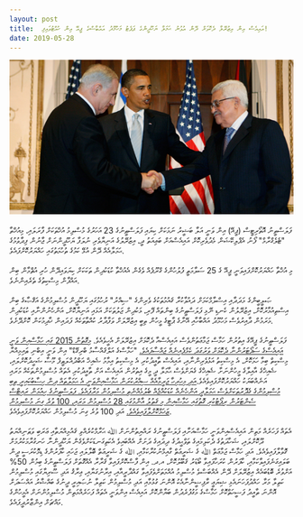```yaml
---
layout: post
title:  އައިއެސް އިން އިޒުރޭލާ ދެކޮޅަށް ދޭން އުޅުނު ޙަމަލާ ޔަހޫދީންގެ ޕަޕެޓު މަހުމޫދު އައްބާސްގެ ޕީއޭ އިން ހުއްޓުވައިފި!
date: 2019-05-28
---
```

![salaf-interfaith](/assets/pals-isreal.jpeg) 
<br/>
<br/>
ފަލަސްތީނު އޮތޯރިޓީސް (ޕީއޭ) އިން ވަނީ އަލާ ބަޝީރު ނަމަކަށް ކިޔައި ފަލަސްޠީނުގެ 23 އަހަރުގެ މުސްލިމު އުޚްތަކަށް ފާރަލައި، މިއުޚްތާ "ޓެލެގްރާމް" ފޯނު އެޕްލިކޭޝަން މެދުވެރިކޮށް އައިއެސްއަށް ބަޢިއަތު ދީ، އިޒުރޭލުގެ އަނިޔާވެރި ނުލަފާ ޔަހޫދީންނަށް ޖާނުން ފިދާވުމުގެ ޙަމަލާއެއް ދޭން އުޅޭ ކަމުގެ ތުހުމަތުގައި ހައްޔަރުކޮށްފައެވެ.
<br/>
<br/>
މި އުޚްތާ ހައްޔަރުކޮށްފައިވަނީ ޕީއޭ ގެ 25 ސަލާމަތީ ފުލުހުންގެ ގްރޫޕެއް ވެގެން އެއުޚްތާ ކުޑަކުދިން ތަކަކަށް ކިޔަވައިދޭން ހުރި އުޘްމާން ބިން އައްފާން މިސްކިތުގެ ތެރެއިންނެވެ. 
<br/>
<br/>
ޞަލީބީންގެ މަދަދާއި އިސްލާމްކަމަށް ދައުވާކުރާ ޤައުމުތަކުގެ ވެރިންގެ "ސިއްރު" ރުހުމުގައި ޔަހޫދީން މުސްލިމުންގެ އަޤްޞާގެ ބިން އިސްތިއުމާރުކޮށް، އިޒުރޭލުން ކެނޑި ނޭޅި ފަލަސްޠީނުގެ ބިންތައް ފޭރި، ޅަކުދިން ޖަލުތަކަށް އަޅައި އަނިޔާކޮށް، އަންހެނުންނާއި ކުޑަކުދިން މަރަމުން ދާއިރުވެސް މަހުމޫދު އައްބާހާއި އޭނާގެ ޕާޓީގެ މީހުން ތިބީ އިޒުރޭލަށް ވަފާދާރު ކުއްތާތަކެއް ފަދައިން ޚާދިމުކަން ކޮށްދޭށެވެ.
<br/>
<br/>
ފަލަސްޠީނުގެ ޕީއޭގެ އިތުރުން ހަމާސް ޖަމާޢަތުންވެސް އައިއެސްއާ ދެކޮޅަށް އިޒުރޭލަށް އެހީވެއެވެ. [މިގޮތުން 2015 ގައި ހަމާސްއިން ވަނީ އައިއެސްގެ ސަޕޯޓަރުންނާ ދެކޮޅަށް ވަރުގަދަ ކެމްޕެއިނެއް ޖައްސާފައެވެ.](https://www.al-monitor.com/pulse/originals/2015/05/palestine-gaza-strip-hamas-salafist-attack-kidnapping-mosque.html) "ހަމާސްގެ އަލްޤައްސާމު ބްރިގޭޑް" އިން ވަނީ އިބްނި ޠައިމިއްޔާ މިސްކިތް ބިމާ ހަމަކޮށް، އެ މިސްކިތު އަޅުވެރިންނާއި، އައިއެސް ތާއީދުކުރި އެ މިސްކިތު އިމާމު ޝެއިޚް އަބްދުއްލަޠީފް މޫސާ ޝަހީދުކޮށްލައި، ޝެއިޚްގެ އާއިލާގެ މީހުންނަށާ ޝެއިޚްގެ ގެޔަށްވެސް ޙާމަލާ ދީ މީގެ އިތުރުން އައިއެސް އަށް ތާއީދުކުރި އެތައް މުސްލިމުންތަކެއް މަރައި އަނެއްބަޔަކު ހައްޔަރުކޮށްފައިވެއެވެ.[އަދި މިހުރިހާ ޖަރީމާއެއް ސިއްރުކުރަން ޙަމާސްއިންވަނީ އެ ޙަމަލާތައް ދިން ހިސާބުކައިރީ ތިބި މުސްލިމުންގެ ގެދޮރުތަކަށްވެސް ޙަމަލާދީ އަންހެނެއް ކުޑަކުއްޖެއް ބެލުމެއްނެތި މުސްލިމުން މަރާފައެވެ. ފަލަސްޠީނުގެ ހިއުމަން ރައިޓްސް ސެންޓަރުން ރިޕޯޓުކުރި ގޮތުގައި ހަމާސްއިން މި ޤަތުލު އާންމުގައި 28 މުސްލިމުން މަރައި، 100 ވުރެ ގިނަ މުސްލިމުން ޒަޚަމްކޮށްލާފައިވެއެވެ.](https://www.terrorism-info.org.il/en/18223/) އަދި 100 ވުރެ ގިނަ މުސްލިމުން ހައްޔަރުކޮށްފައިވެއެވެ.
<br/>
<br/>
އެތައް ފަހަރެއް މަތިން އައިއެސްއިންވަނީ ހަމާސްއަށާއި ފަލަސްޠީނުގެ ރައްޔިތުންނަށް ﷲ ޙަރާމްކުރެއްވި ޤައުމިއްޔަތާއި ޢަރަބި ވަޠަނިއްޔަތު ދޫކޮށްލައި، ޝަހާދަތުގެ ދެކަލިމައިގެ ތަވްޙީދުގެ ދިދައިގެ ދަށަށް އެއްބައިވެ އެކަތިގަނޑަކަށްވެގެން ޔަހޫދީންނާ ހަނގުރާމަކުރުމަށް ގޮވާލާފައިވެއެވެ. އަދި ހަމާސް ޖަމާޢަތް ﷲ ގެ ޝަރީޢަތް ގާއިމްނުކުރާކަމާއި، ﷲ ގެ ޝަރީޢަތް ބޮލާލައި ޖަހައި ކާފަރުންގެ ޑިމޮކުރަސީ ދީން ބަލައިގަނެފައިވާކަމާއި، ކާފަރުން ކުރަހާފައިވާ ބޯޑަރު ޤަބޫލުކޮށް، އ.ދ. އިން ފާސްކޮށްފައިވާ ޤަރާރާ އެއްގޮތަށް ފަލަސްޠީނުގެ ބިމުން 50% އަށްވުރެ ބޮޑުބައެއް އިޒުރޭލަށް ދޭން އެއްބަސްވެ މުސްލިމު އުއްމަތަށްވެފައިވާ ގައްދާރީއާއި، އިރާނުގަޔާއި، ޢިރާޤު އަދި ސޫރިޔާގައި މުސްލިމުން ކަތިލާ މަރާ ހައްދުފަހަނައެޅި ޝިޔަޢީ ރާފިޟީންނާއެކު އޮންނަ ގުޅުމާއި އަދި މުސްލިމުން ކަތިލާ ނުޞައިރީ ދީނުގެ ބައްޝާރު އައްސަދަށް އޮންނަ ތާއީދު ފަޟީހަތްކޮށް ހަމާސްގެ މަގުފުރެދުން ބަޔާންކޮށް އައިއެސް އިންވަނީ އެތައް ފަހަރެއްމަތިން މުސްލިމުންނަށް އެމީހުންގެ މައްޗަށް އިންޒާރުދީފައެވެ.
